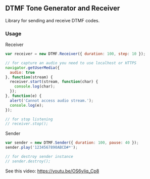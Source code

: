 ## DTMF Tone Generator and Receiver

Library for sending and receive DTMF codes.

### Usage

Receiver

```js
var receiver = new DTMF.Receiver({ duration: 100, step: 10 });

// for capture an audio you need to use localhost or HTTPS
navigator.getUserMedia({
  audio: true
}, function(stream) {
  receiver.start(stream, function(char) {
    console.log(char);
  });
}, function(e) {
  alert('Cannot access audio stream.');
  console.log(e);
});

// for stop listening
// receiver.stop();
```

Sender

```js
var sender = new DTMF.Sender({ duration: 100, pause: 40 });
sender.play('1234567890ABCD#*');

// for destroy sender instance
// sender.destroy();
```

See this video: https://youtu.be/OS6yIiq_Cp8
